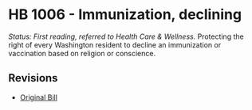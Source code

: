 # HB 1006 - Immunization, declining
*Status: First reading, referred to Health Care & Wellness.*
Protecting the right of every Washington resident to decline an immunization or vaccination based on religion or conscience.

## Revisions
* [Original Bill](1/)